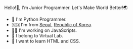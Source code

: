 
Hello!👋, I'm Junior Programmer. Let's Make World Better!🌏

- 🐍 I'm Python Programmer.
- 🇰🇷 I'm from [Seoul](https://en.m.wikipedia.org/wiki/Seoul), [Republic of Korea](https://en.m.wikipedia.org/wiki/South_Korea).
- 🧑‍💻 I'm working on JavaScripts.
- 🏢 I belong to Virtual Lab. 
- 📖 I want to learn HTML and CSS.
